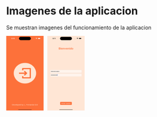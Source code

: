 # Imagenes de la aplicacion
Se muestran imagenes del funcionamiento de la aplicacion

<div style="display: flex; flex-direction: row;">
    <img src="Screenshots/Launchscreen.png" alt="Launchscreen" width="100" height="200" style="margin-right: 10px;">
    <img src="Screenshots/LogInScreen.png" alt="LogIn" width="100" height="200" style="margin-right: 10px;">
</div>
